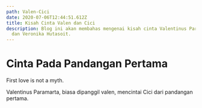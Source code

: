 ```yaml
---
path: Valen-Cici
date: 2020-07-06T12:44:51.612Z
title: Kisah Cinta Valen dan Cici
description: Blog ini akan membahas mengenai kisah cinta Valentinus Paramarta
  dan Veronika Hutasoit.
---
```

# Cinta Pada Pandangan Pertama

First love is not a myth.

Valentinus Paramarta, biasa dipanggil valen, mencintai Cici dari pandangan pertama.
